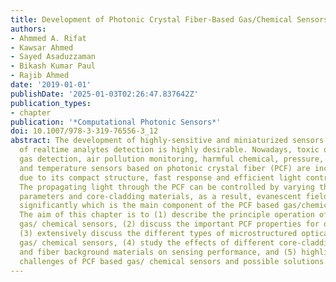 ```yaml
---
title: Development of Photonic Crystal Fiber-Based Gas/Chemical Sensors
authors:
- Ahmmed A. Rifat
- Kawsar Ahmed
- Sayed Asaduzzaman
- Bikash Kumar Paul
- Rajib Ahmed
date: '2019-01-01'
publishDate: '2025-01-03T02:26:47.837642Z'
publication_types:
- chapter
publication: '*Computational Photonic Sensors*'
doi: 10.1007/978-3-319-76556-3_12
abstract: The development of highly-sensitive and miniaturized sensors that capable
  of realtime analytes detection is highly desirable. Nowadays, toxic or colorless
  gas detection, air pollution monitoring, harmful chemical, pressure, strain, humidity,
  and temperature sensors based on photonic crystal fiber (PCF) are increasing rapidly
  due to its compact structure, fast response and efficient light controlling capabilities.
  The propagating light through the PCF can be controlled by varying the structural
  parameters and core-cladding materials, as a result, evanescent field can be enhanced
  significantly which is the main component of the PCF based gas/chemical sensors.
  The aim of this chapter is to (1) describe the principle operation of PCF based
  gas/ chemical sensors, (2) discuss the important PCF properties for optical sensors,
  (3) extensively discuss the different types of microstructured optical fiber based
  gas/ chemical sensors, (4) study the effects of different core-cladding shapes,
  and fiber background materials on sensing performance, and (5) highlight the main
  challenges of PCF based gas/ chemical sensors and possible solutions.
---
```


